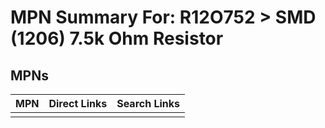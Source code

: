 



# MPN Summary For: R12O752 > SMD (1206) 7.5k Ohm Resistor

## MPNs
  

|MPN|Direct Links|Search Links|
| :--- | :--- | :--- |
||||
